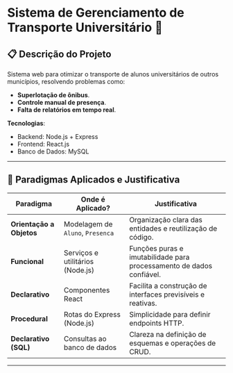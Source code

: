 # Sistema de Gerenciamento de Transporte Universitário 🚌

## 📋 Descrição do Projeto  
Sistema web para otimizar o transporte de alunos universitários de outros municípios, resolvendo problemas como:  
- **Superlotação de ônibus**.  
- **Controle manual de presença**.  
- **Falta de relatórios em tempo real**.  

**Tecnologias**:  
- Backend: Node.js + Express  
- Frontend: React.js  
- Banco de Dados: MySQL  

---

## 🧩 Paradigmas Aplicados e Justificativa  

| Paradigma           | Onde é Aplicado?                | Justificativa                                                                 |
|---------------------|----------------------------------|-------------------------------------------------------------------------------|
| **Orientação a Objetos** | Modelagem de `Aluno`, `Presenca` | Organização clara das entidades e reutilização de código.                     |
| **Funcional**        | Serviços e utilitários (Node.js) | Funções puras e imutabilidade para processamento de dados confiável.          |
| **Declarativo**      | Componentes React               | Facilita a construção de interfaces previsíveis e reativas.                   |
| **Procedural**       | Rotas do Express (Node.js)      | Simplicidade para definir endpoints HTTP.                                     |
| **Declarativo (SQL)**| Consultas ao banco de dados     | Clareza na definição de esquemas e operações de CRUD.                         |

---
